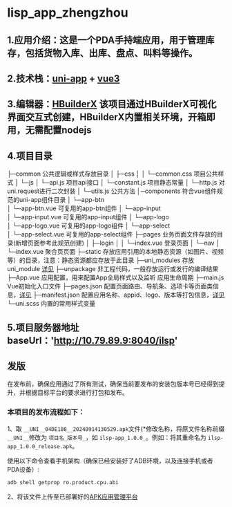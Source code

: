 # lisp_app_zhengzhou

## 1.应用介绍：这是一个PDA手持端应用，用于管理库存，包括货物入库、出库、盘点、叫料等操作。

## 2.技术栈：[uni-app](https://uniapp.dcloud.net.cn/) + [vue3](https://cn.vuejs.org/)

## 3.编辑器：[HBuilderX](https://www.dcloud.io/hbuilderx.html) 该项目通过HBuilderX可视化界面交互式创建，HBuilderX内置相关环境，开箱即用，无需配置nodejs

## 4.项目目录

├─common                公共逻辑或样式存放目录
│  ├─css
│  │  └─common.css      项目公共样式
│  └─js
│     └─api.js          项目api接口
│     └─constant.js     项目静态常量
│     └─http.js         对uni.request进行二次封装
│     └─utils.js        公共方法
│─components            符合vue组件规范的uni-app组件目录
│  └─app-btn         
│     └─app-btn.vue  可复用的app-btn组件
│  └─app-input         
│     └─app-input.vue  可复用的app-input组件
│  └─app-logo         
│     └─app-logo.vue  可复用的app-logo组件
│  └─app-select         
│     └─app-select.vue  可复用的app-select组件
├─pages                 业务页面文件存放的目录(新增页面参考此规范创建)
│  ├─login
│  │  └─index.vue       登录页面
│  └─nav
│     └─index.vue       聚合页页面
├─static                存放应用引用的本地静态资源（如图片、视频等）的目录，注意：静态资源都应存放于此目录
├─uni_modules           存放uni_module [详见](https://uniapp.dcloud.net.cn/plugin/uni_modules.html)
├─unpackage             非工程代码，一般存放运行或发行的编译结果
├─App.vue               应用配置，用来配置App全局样式以及监听 应用生命周期
├─main.js               Vue初始化入口文件
├─pages.json            配置页面路由、导航条、选项卡等页面类信息，[详见](https://uniapp.dcloud.net.cn/collocation/pages.html)
├─manifest.json         配置应用名称、appid、logo、版本等打包信息，[详见](https://uniapp.dcloud.net.cn/collocation/manifest.html)
└─uni.scss              内置的常用样式变量

## 5.项目服务器地址 baseUrl：'http://10.79.89.9:8040/ilsp'

## 发版
  在发布前，确保应用通过了所有测试，确保当前要发布的安装包版本号已经得到提升，并根据目标平台的要求进行打包和发布。
### 本项目的发布流程如下：
  1、取 `__UNI__04DE108__20240914130529.apk`文件(*修改名称，将原文件名称前缀 `__UNI__`修改为 `项目名_版本号_`，如 `ilsp-app_1.0.0_`。例如：将其重命名为 `ilsp-app_1.0.0_release.apk`。
  
  使用以下命令查看手机架构（确保已经安装好了ADB环境，以及连接手机或者PDA设备）:
  
  ```bash
  adb shell getprop ro.product.cpu.abi
  ```
  
  2、将该文件上传至已部署好的[APK应用管理平台](http://code.byd.com.cn/DLSS/ilsp-apk-server.git)